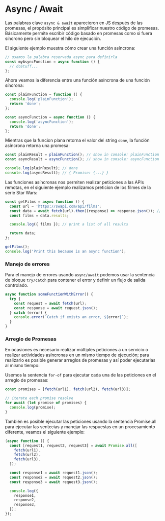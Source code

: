 # Async / Await

Las palabras clave `async & await` aparecieron en JS después de las promesas, el propósito principal es simplificar nuestro código de promesas. Básicamente permite escribir código basado en promesas como si fuera síncrono pero sin bloquear el hilo de ejecución.

El siguiente ejemplo muestra cómo crear una función asíncrona:

```javascript
// usamos la palabra reservada async para definirla
const myAsyncFunction = async function () {
  // doStuff...
};
```

Ahora veamos la diferencia entre una función asíncrona de una función síncrona:

```javascript
const plainFunction = function () {
  console.log('plainFunction');
  return 'done';
};

const asyncFunction = async function () {
  console.log('asyncFunction');
  return 'done';
};
```

Mientras que la funcion plana retorna el valor del string `done`, la función asíncrona retorna una promesa:

```javascript
const plainResult = plainFunction(); // show in console: plainFunction
const asyncResult = asyncFunction(); // show in console: asyncFunction

console.log(plainResult); // done
console.log(asyncResult); // { Promise: {...} }
```

Las funciones asíncronas nos permiten realizar peticiones a las APIs remotas, en el siguiente ejemplo realizamos preticion de los filmes de la serie Star Wars:

```javascript
const getFilms = async function () {
  const url = 'https://swapi.com/api/films';
  const data = await fetch(url).then((response) => response.json()); // se realiza la peticion
  const films = data.results;

  console.log({ films }); // print a list of all results

  return data;
};

getFilms();
console.log('Print this because is an async function');
```

### Manejo de errores

Para el manejo de errores usando `async/await` podemos usar la sentencia de bloque `try/catch` para contener el error y definir un flujo de salida controlado.

```javascript
async function someFunctionWithError() {
  try {
    const request = await fetch(url);
    const response = await request.json();
  } catch (error) {
    console.error(`Catch if exists an error, ${error}`);
  }
}
```

### Arreglo de Promesas

En ocasiones es necesario realizar múltiples peticiones a un servicio o realizar actividades asíncronas en un mismo tiempo de ejecución; para realizarlo es posible generar arreglos de promesas y así poder ejecutarlas al mismo tiempo:

Usemos la sentencia `for-of` para ejecutar cada una de las peticiones en el arreglo de promesas:

```javascript
const promises = [fetch(url1), fetch(url2), fetch(url3)];

// iterate each promise resolve
for await (let promise of promises) {
  console.log(promise);
}
```

También es posible ejecutar las peticiones usando la sentencia Promise.all para ejecutar las sentecias y manejar las respuestas en un procesamiento diferente, veamos el siguiente ejemplo:

```javascript
(async function () {
  const [request1, request2, request3] = await Promise.all([
    fetch(url1),
    fetch(url2),
    fetch(url3),
  ]);

  const response1 = await request1.json();
  const response2 = await request2.json();
  const response3 = await request3.json();

  console.log({
    response1,
    response2,
    response3,
  });
});
```
